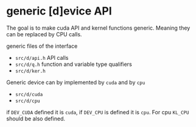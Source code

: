 # generic [d]evice API

The goal is to make cuda API and kernel functions generic. Meaning
they can be replaced by CPU calls.

generic files of the interface
* `src/d/api.h` API calls
* `src/d/q.h` function and variable type qualifiers
* `src/d/ker.h`

Generic device can by implemented by `cuda` and by `cpu`
* `src/d/cuda`
* `src/d/cpu`

if `DEV_CUDA` defined it is `cuda`, if `DEV_CPU` is defined it is
`cpu`. For cpu `KL_CPU` should be also defined.
